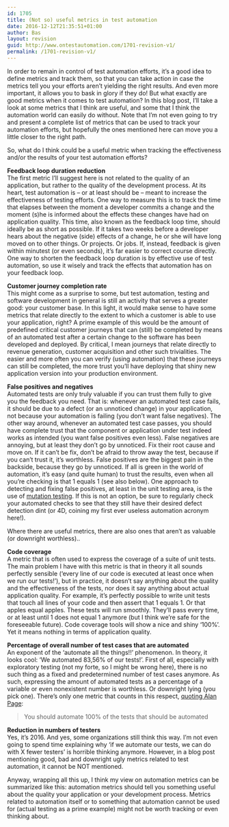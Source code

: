 ```yaml
---
id: 1705
title: (Not so) useful metrics in test automation
date: 2016-12-12T21:35:51+01:00
author: Bas
layout: revision
guid: http://www.ontestautomation.com/1701-revision-v1/
permalink: /1701-revision-v1/
---
```

In order to remain in control of test automation efforts, it&#8217;s a good idea to define metrics and track them, so that you can take action in case the metrics tell you your efforts aren&#8217;t yielding the right results. And even more important, it allows you to bask in glory if they do! But what exactly are good metrics when it comes to test automation? In this blog post, I&#8217;ll take a look at some metrics that I think are useful, and some that I think the automation world can easily do without. Note that I&#8217;m not even going to try and present a complete list of metrics that can be used to track your automation efforts, but hopefully the ones mentioned here can move you a little closer to the right path.

So, what do I think could be a useful metric when tracking the effectiveness and/or the results of your test automation efforts?

**Feedback loop duration reduction**  
The first metric I&#8217;ll suggest here is not related to the quality of an application, but rather to the quality of the development process. At its heart, test automation is &#8211; or at least should be &#8211; meant to increase the effectiveness of testing efforts. One way to measure this is to track the time that elapses between the moment a developer commits a change and the moment (s)he is informed about the effects these changes have had on application quality. This time, also known as the feedback loop time, should ideally be as short as possible. If it takes two weeks before a developer hears about the negative (side) effects of a change, he or she will have long moved on to other things. Or projects. Or jobs. If, instead, feedback is given within minutest (or even seconds), it&#8217;s far easier to correct course directly. One way to shorten the feedback loop duration is by effective use of test automation, so use it wisely and track the effects that automation has on your feedback loop.

**Customer journey completion rate**  
This might come as a surprise to some, but test automation, testing and software development in general is still an activity that serves a greater good: your customer base. In this light, it would make sense to have some metrics that relate directly to the extent to which a customer is able to use your application, right? A prime example of this would be the amount of predefined critical customer journeys that can (still) be completed by means of an automated test after a certain change to the software has been developed and deployed. By critical, I mean journeys that relate directly to revenue generation, customer acquisition and other such trivialities. The easier and more often you can verify (using automation) that these journeys can still be completed, the more trust you&#8217;ll have deploying that shiny new application version into your production environment.

**False positives and negatives**  
Automated tests are only truly valuable if you can trust them fully to give you the feedback you need. That is: whenever an automated test case fails, it should be due to a defect (or an unnoticed change) in your application, not because your automation is failing (you don&#8217;t want false negatives). The other way around, whenever an automated test case passes, you should have complete trust that the component or application under test indeed works as intended (you want false positives even less). False negatives are annoying, but at least they don&#8217;t go by unnoticed. Fix their root cause and move on. If it can&#8217;t be fix, don&#8217;t be afraid to throw away the test, because if you can&#8217;t trust it, it&#8217;s worthless. False positives are the biggest pain in the backside, because they go by unnoticed. If all is green in the world of automation, it&#8217;s easy (and quite human) to trust the results, even when all you&#8217;re checking is that 1 equals 1 (see also below). One approach to detecting and fixing false positives, at least in the unit testing area, is the use of <a href="http://www.ontestautomation.com/an-introduction-to-mutation-testing-and-pit/" target="_blank">mutation testing</a>. If this is not an option, be sure to regularly check your automated checks to see that they still have their desired defect detection dint (or 4D, coining my first ever useless automation acronym here!).

Where there are useful metrics, there are also ones that aren&#8217;t as valuable (or downright worthless)..

**Code coverage**  
A metric that is often used to express the coverage of a suite of unit tests. The main problem I have with this metric is that in theory it all sounds perfectly sensible (&#8216;every line of our code is executed at least once when we run our tests!&#8217;), but in practice, it doesn&#8217;t say anything about the quality and the effectiveness of the tests, nor does it say anything about actual application quality. For example, it&#8217;s perfectly possible to write unit tests that touch all lines of your code and then assert that 1 equals 1. Or that apples equal apples. These tests will run smoothly. They&#8217;ll pass every time, or at least until 1 does not equal 1 anymore (but I think we&#8217;re safe for the foreseeable future). Code coverage tools will show a nice and shiny &#8216;100%&#8217;. Yet it means nothing in terms of application quality.

**Percentage of overall number of test cases that are automated**  
An exponent of the &#8216;automate all the things!!&#8217; phenomenon. In theory, it looks cool: &#8216;We automated 83,56% of our tests!&#8217;. First of all, especially with exploratory testing (not my forte, so I might be wrong here), there is no such thing as a fixed and predetermined number of test cases anymore. As such, expressing the amount of automated tests as a percentage of a variable or even nonexistent number is worthless. Or downright lying (you pick one). There&#8217;s only one metric that counts in this respect, <a href="https://blog.fogcreek.com/the-abuse-and-misuse-of-test-automation-interview-with-alan-page/" target="_blank">quoting Alan Page</a>:

> You should automate 100% of the tests that should be automated

**Reduction in numbers of testers**  
Yes, it&#8217;s 2016. And yes, some organizations still think this way. I&#8217;m not even going to spend time explaining why &#8216;if we automate our tests, we can do with X fewer testers&#8217; is horrible thinking anymore. However, in a blog post mentioning good, bad and downright ugly metrics related to test automation, it cannot be NOT mentioned.

Anyway, wrapping all this up, I think my view on automation metrics can be summarized like this: automation metrics should tell you something useful about the quality your application or your development process. Metrics related to automation itself or to something that automation cannot be used for (actual testing as a prime example) might not be worth tracking or even thinking about.